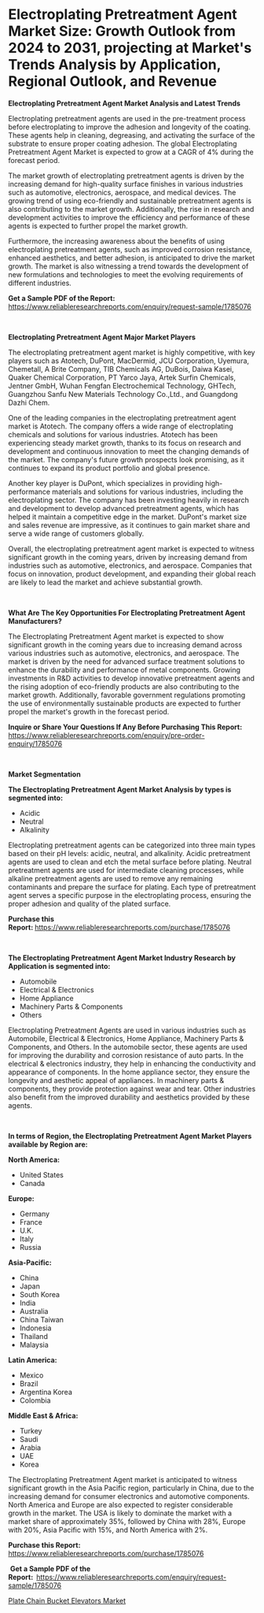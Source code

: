<p><h1>Electroplating Pretreatment Agent Market Size: Growth Outlook from 2024 to 2031, projecting at Market's Trends Analysis by Application, Regional Outlook, and Revenue</h1></p><p><strong>Electroplating Pretreatment Agent Market Analysis and Latest Trends</strong></p>
<p><p>Electroplating pretreatment agents are used in the pre-treatment process before electroplating to improve the adhesion and longevity of the coating. These agents help in cleaning, degreasing, and activating the surface of the substrate to ensure proper coating adhesion. The global Electroplating Pretreatment Agent Market is expected to grow at a CAGR of 4% during the forecast period.</p><p>The market growth of electroplating pretreatment agents is driven by the increasing demand for high-quality surface finishes in various industries such as automotive, electronics, aerospace, and medical devices. The growing trend of using eco-friendly and sustainable pretreatment agents is also contributing to the market growth. Additionally, the rise in research and development activities to improve the efficiency and performance of these agents is expected to further propel the market growth.</p><p>Furthermore, the increasing awareness about the benefits of using electroplating pretreatment agents, such as improved corrosion resistance, enhanced aesthetics, and better adhesion, is anticipated to drive the market growth. The market is also witnessing a trend towards the development of new formulations and technologies to meet the evolving requirements of different industries.</p></p>
<p><strong>Get a Sample PDF of the Report:&nbsp;</strong> <a href="https://www.reliableresearchreports.com/enquiry/request-sample/1785076">https://www.reliableresearchreports.com/enquiry/request-sample/1785076</a></p>
<p>&nbsp;</p>
<p><strong>Electroplating Pretreatment Agent Major Market Players</strong></p>
<p><p>The electroplating pretreatment agent market is highly competitive, with key players such as Atotech, DuPont, MacDermid, JCU Corporation, Uyemura, Chemetall, A Brite Company, TIB Chemicals AG, DuBois, Daiwa Kasei, Quaker Chemical Corporation, PT Yarco Jaya, Artek Surfin Chemicals, Jentner GmbH, Wuhan Fengfan Electrochemical Technology, GHTech, Guangzhou Sanfu New Materials Technology Co.,Ltd., and Guangdong Dazhi Chem.</p><p>One of the leading companies in the electroplating pretreatment agent market is Atotech. The company offers a wide range of electroplating chemicals and solutions for various industries. Atotech has been experiencing steady market growth, thanks to its focus on research and development and continuous innovation to meet the changing demands of the market. The company's future growth prospects look promising, as it continues to expand its product portfolio and global presence.</p><p>Another key player is DuPont, which specializes in providing high-performance materials and solutions for various industries, including the electroplating sector. The company has been investing heavily in research and development to develop advanced pretreatment agents, which has helped it maintain a competitive edge in the market. DuPont's market size and sales revenue are impressive, as it continues to gain market share and serve a wide range of customers globally.</p><p>Overall, the electroplating pretreatment agent market is expected to witness significant growth in the coming years, driven by increasing demand from industries such as automotive, electronics, and aerospace. Companies that focus on innovation, product development, and expanding their global reach are likely to lead the market and achieve substantial growth.</p></p>
<p>&nbsp;</p>
<p><strong>What Are The Key Opportunities For Electroplating Pretreatment Agent Manufacturers?</strong></p>
<p><p>The Electroplating Pretreatment Agent market is expected to show significant growth in the coming years due to increasing demand across various industries such as automotive, electronics, and aerospace. The market is driven by the need for advanced surface treatment solutions to enhance the durability and performance of metal components. Growing investments in R&D activities to develop innovative pretreatment agents and the rising adoption of eco-friendly products are also contributing to the market growth. Additionally, favorable government regulations promoting the use of environmentally sustainable products are expected to further propel the market's growth in the forecast period.</p></p>
<p><strong>Inquire or Share Your Questions If Any Before Purchasing This Report:</strong> <a href="https://www.reliableresearchreports.com/enquiry/pre-order-enquiry/1785076">https://www.reliableresearchreports.com/enquiry/pre-order-enquiry/1785076</a></p>
<p>&nbsp;</p>
<p><strong>Market Segmentation</strong></p>
<p><strong>The Electroplating Pretreatment Agent Market Analysis by types is segmented into:</strong></p>
<p><ul><li>Acidic</li><li>Neutral</li><li>Alkalinity</li></ul></p>
<p><p>Electroplating pretreatment agents can be categorized into three main types based on their pH levels: acidic, neutral, and alkalinity. Acidic pretreatment agents are used to clean and etch the metal surface before plating. Neutral pretreatment agents are used for intermediate cleaning processes, while alkaline pretreatment agents are used to remove any remaining contaminants and prepare the surface for plating. Each type of pretreatment agent serves a specific purpose in the electroplating process, ensuring the proper adhesion and quality of the plated surface.</p></p>
<p><strong>Purchase this Report:&nbsp;</strong><a href="https://www.reliableresearchreports.com/purchase/1785076">https://www.reliableresearchreports.com/purchase/1785076</a></p>
<p>&nbsp;</p>
<p><strong>The Electroplating Pretreatment Agent Market Industry Research by Application is segmented into:</strong></p>
<p><ul><li>Automobile</li><li>Electrical & Electronics</li><li>Home Appliance</li><li>Machinery Parts & Components</li><li>Others</li></ul></p>
<p><p>Electroplating Pretreatment Agents are used in various industries such as Automobile, Electrical & Electronics, Home Appliance, Machinery Parts & Components, and Others. In the automobile sector, these agents are used for improving the durability and corrosion resistance of auto parts. In the electrical & electronics industry, they help in enhancing the conductivity and appearance of components. In the home appliance sector, they ensure the longevity and aesthetic appeal of appliances. In machinery parts & components, they provide protection against wear and tear. Other industries also benefit from the improved durability and aesthetics provided by these agents.</p></p>
<p>&nbsp;</p>
<p><strong>In terms of Region, the Electroplating Pretreatment Agent Market Players available by Region are:</strong></p>
<p>
    <p> <strong> North America: </strong>
        <ul>
            <li>United States</li>
            <li>Canada</li>
        </ul>
        </p> 
    <p> <strong> Europe: </strong>
        <ul>
            <li>Germany</li>
            <li>France</li>
            <li>U.K.</li>
            <li>Italy</li>
            <li>Russia</li>
        </ul>
        </p> 
    <p> <strong> Asia-Pacific: </strong>
        <ul>
            <li>China</li>
            <li>Japan</li>
            <li>South Korea</li>
            <li>India</li>
            <li>Australia</li>
            <li>China Taiwan</li>
            <li>Indonesia</li>
            <li>Thailand</li>
            <li>Malaysia</li>
        </ul>
        </p> 
    <p> <strong> Latin America: </strong>
        <ul>
            <li>Mexico</li>
            <li>Brazil</li>
            <li>Argentina Korea</li>
            <li>Colombia</li>
        </ul>
        </p> 
    <p> <strong> Middle East & Africa: </strong>
        <ul>
            <li>Turkey</li>
            <li>Saudi</li>
            <li>Arabia</li>
            <li>UAE</li>
            <li>Korea</li>
        </ul>
    </p>
    </p>
<p><p>The Electroplating Pretreatment Agent market is anticipated to witness significant growth in the Asia Pacific region, particularly in China, due to the increasing demand for consumer electronics and automotive components. North America and Europe are also expected to register considerable growth in the market. The USA is likely to dominate the market with a market share of approximately 35%, followed by China with 28%, Europe with 20%, Asia Pacific with 15%, and North America with 2%.</p></p>
<p><strong>Purchase this Report: </strong><a href="https://www.reliableresearchreports.com/purchase/1785076">https://www.reliableresearchreports.com/purchase/1785076</a></p>
<p>&nbsp;<strong>Get a Sample PDF of the Report:&nbsp;&nbsp;</strong><a href="https://www.reliableresearchreports.com/enquiry/request-sample/1785076">https://www.reliableresearchreports.com/enquiry/request-sample/1785076</a></p>
<p><strong></strong></p>
<p><p><a href="https://github.com/josesg55/Market-Research-Report-List-1/blob/main/plate-chain-bucket-elevators-market.md">Plate Chain Bucket Elevators Market</a></p></p>